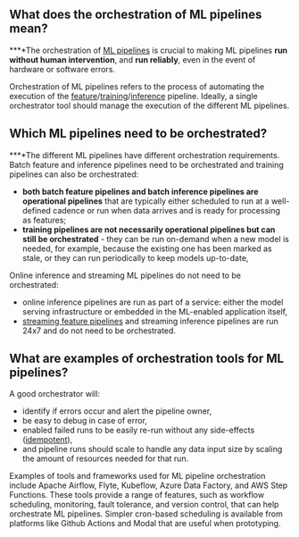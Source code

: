 **What does the orchestration of ML pipelines mean?**
-----------------------------------------------------

**‍**The orchestration of [ML pipelines](https://www.hopsworks.ai/dictionary/ml-pipeline) is crucial to making ML pipelines **run without human intervention**, and **run reliably**, even in the event of hardware or software errors. 

Orchestration of ML pipelines refers to the process of automating the execution of the [feature](https://www.hopsworks.ai/dictionary/feature-pipeline)/[training](https://www.hopsworks.ai/dictionary/training-pipeline)/[inference](https://www.hopsworks.ai/dictionary/inference-pipeline) pipeline. Ideally, a single orchestrator tool should manage the execution of the different ML pipelines.

**Which ML pipelines need to be orchestrated?**
-----------------------------------------------

**‍**The different ML pipelines have different orchestration requirements. Batch feature and inference pipelines need to be orchestrated and training pipelines can also be orchestrated:

* **both batch feature pipelines and batch inference pipelines are operational pipelines** that are typically either scheduled to run at a well-defined cadence or run when data arrives and is ready for processing as features;
* **training pipelines are not necessarily operational pipelines but can still be orchestrated** - they can be run on-demand when a new model is needed, for example, because the existing one has been marked as stale, or they can run periodically to keep models up-to-date,

Online inference and streaming ML pipelines do not need to be orchestrated:

* online inference pipelines are run as part of a service: either the model serving infrastructure or embedded in the ML-enabled application itself,
* [streaming feature pipelines](https://www.hopsworks.ai/dictionary/streaming-feature-pipeline) and streaming inference pipelines are run 24x7 and do not need to be orchestrated.

**What are examples of orchestration tools for ML pipelines?**
--------------------------------------------------------------

A good orchestrator will:

* identify if errors occur and alert the pipeline owner,
* be easy to debug in case of error,
* enabled failed runs to be easily re-run without any side-effects ([idempotent](https://www.hopsworks.ai/dictionary/idempotent-ml-pipelines)),
* and pipeline runs should scale to handle any data input size by scaling the amount of resources needed for that run.

Examples of tools and frameworks used for ML pipeline orchestration include Apache Airflow, Flyte, Kubeflow, Azure Data Factory, and AWS Step Functions. These tools provide a range of features, such as workflow scheduling, monitoring, fault tolerance, and version control, that can help orchestrate ML pipelines. Simpler cron-based scheduling is available from platforms like Github Actions and Modal that are useful when prototyping.


